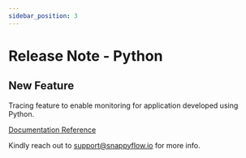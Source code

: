 ```yaml
---
sidebar_position: 3 
---
```

# Release Note - Python

## New Feature

Tracing feature to enable monitoring for application developed using Python.

[Documentation Reference](/docs/sidebar-sf-selfhosted-turbo/Tracing/python/overview)

Kindly reach out to [support@snappyflow.io](mailto:support@snappyflow.io) for more info.

